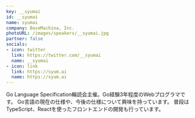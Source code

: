 ```yaml
---
key: __syumai
id: __syumai
name: syumai
company: BaseMachina, Inc.
photoURL: /images/speakers/__syumai.jpg
partner: false
socials:
- icon: twitter
  link: https://twitter.com/__syumai
  name: __syumai
- icon: link
  link: https://syum.ai
  name: https://syum.ai
---
```

Go Language Specification輪読会主催。Go経験3年程度のWebプログラマです。
Go言語の現在の仕様や、今後の仕様について興味を持っています。
普段はTypeScript、Reactを使ったフロントエンドの開発も行っています。